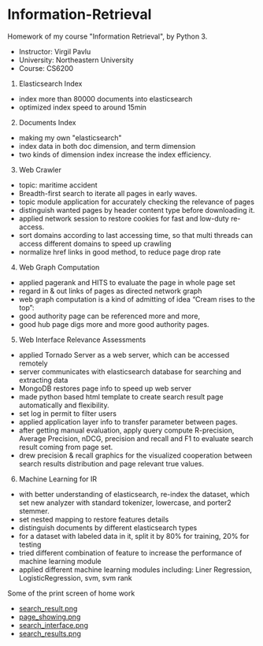 # Information-Retrieval
Homework of my course "Information Retrieval", by Python 3.

 - Instructor: Virgil Pavlu
 - University: Northeastern University
 - Course: CS6200

1. Elasticsearch Index
 - index more than 80000 documents into elasticsearch
 - optimized index speed to around 15min

2. Documents Index
 - making my own "elasticsearch"
 - index data in both doc dimension, and term dimension
 - two kinds of dimension index increase the index efficiency. 

3. Web Crawler
 - topic: maritime accident
 - Breadth-first search to iterate all pages in early waves. 
 - topic module application for accurately checking the relevance of pages
 - distinguish wanted pages by header content type before downloading it.
 - applied network session to restore cookies for fast and low-duty re-access.
 - sort domains according to last accessing time, so that multi threads can access different domains to speed up crawling
 - normalize href links in good method, to reduce page drop rate 

4. Web Graph Computation
 - applied pagerank and HITS to evaluate the page in whole page set
 - regard in & out links of pages as directed network graph
 - web graph computation is a kind of admitting of idea “Cream rises to the top”: 
 - good authority page can be referenced more and more, 
 - good hub page digs more and more good authority pages.

5. Web Interface Relevance Assessments
 - applied Tornado Server as a web server, which can be accessed remotely
 - server communicates with elasticsearch database for searching and extracting data
 - MongoDB restores page info to speed up web server
 - made python based html template to create search result page automatically and flexibility.
 - set log in permit to filter users
 - applied application layer info to transfer parameter between pages. 
 - after getting manual evaluation, apply query compute R-precision, Average Precision, nDCG, precision and recall and F1 to evaluate search result coming from page set.
 - drew precision & recall graphics for the visualized cooperation between search results distribution and page relevant true values.

6. Machine Learning for IR
 - with better understanding of elasticsearch, re-index the dataset, which set new analyzer with standard tokenizer, lowercase, and porter2 stemmer.
 - set nested mapping to restore features details
 - distinguish documents by different elasticsearch types
 - for a dataset with labeled data in it, split it by 80% for training, 20% for testing
 - tried different combination of feature to increase the performance of machine learning module
 - applied different machine learning modules including: Liner Regression, LogisticRegression, svm, svm rank


Some of the print screen of home work
 - [search_result.png](/3_Web_Crawler/search_result.png "Optional Title")
 - [page_showing.png](/5_Web_Interface_Relevance_Assessments/page_showing.png "Optional Title")
 - [search_interface.png](/5_Web_Interface_Relevance_Assessments/search_interface.png "Optional Title")
 - [search_results.png](/5_Web_Interface_Relevance_Assessments/search_results.png "Optional Title")
